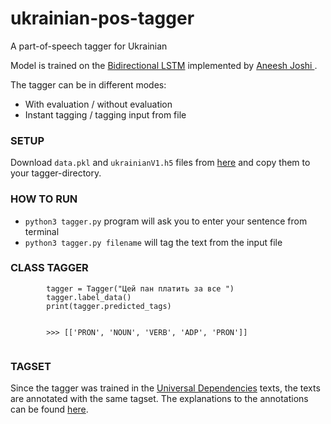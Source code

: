 # ukrainian-pos-tagger
A part-of-speech tagger for Ukrainian

Model is trained on the [Bidirectional LSTM](https://github.com/aneesh-joshi/LSTM_POS_Tagger) implemented by [Aneesh Joshi ](https://github.com/aneesh-joshi). 

The tagger can be in different modes:
* With evaluation / without evaluation
* Instant tagging / tagging input from file

### SETUP

Download `data.pkl` and `ukrainianV1.h5` files from [here](https://github.com/dutkaD/tagger_data) and copy them to your tagger-directory.

### HOW TO RUN

- `python3 tagger.py` program will ask you to enter your sentence from terminal
- `python3 tagger.py filename` will tag the text from the input file

### CLASS TAGGER
```
        tagger = Tagger("Цей пан платить за все ")
        tagger.label_data()
        print(tagger.predicted_tags)
        
        
        >>> [['PRON', 'NOUN', 'VERB', 'ADP', 'PRON']]
       
```


### TAGSET
Since the tagger was trained in the  [Universal Dependencies](https://universaldependencies.org) texts, the texts are annotated with the same tagset. The explanations to the annotations can be found  [here](https://universaldependencies.org/u/pos/).





